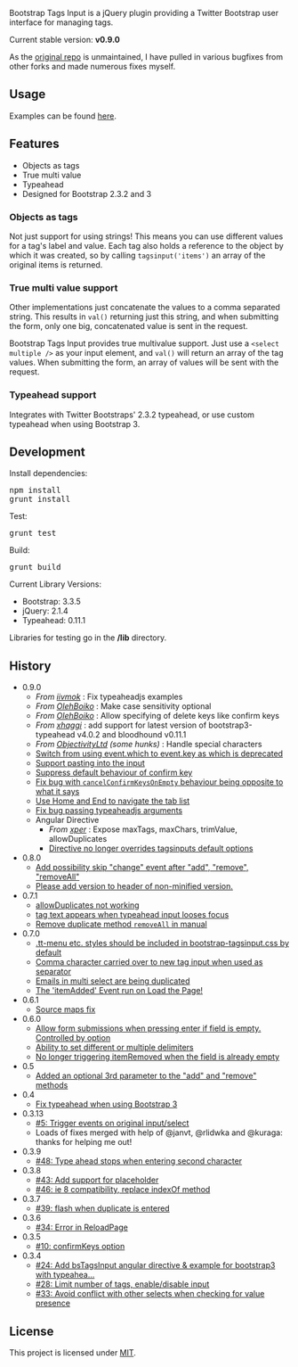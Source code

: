 Bootstrap Tags Input is a jQuery plugin providing a Twitter Bootstrap user interface for managing tags.

Current stable version: **v0.9.0**

As the [original repo](https://github.com/bootstrap-tagsinput/bootstrap-tagsinput) is unmaintained, I have pulled in various bugfixes from other forks and made numerous fixes myself.

## Usage
Examples can be found [here](http://hrobertson.github.io/bootstrap-tagsinput/examples/).

## Features
* Objects as tags
* True multi value
* Typeahead
* Designed for Bootstrap 2.3.2 and 3

### Objects as tags
Not just support for using strings! This means you can use different values
for a tag's label and value. Each tag also holds a reference to the object
by which it was created, so by calling <code>tagsinput('items')</code> an
array of the original items is returned.

### True multi value support
Other implementations just concatenate the values to a comma separated string.
This results in <code>val()</code> returning just this string, and when
submitting the form, only one big, concatenated value is sent in the request.

Bootstrap Tags Input provides true multivalue support. Just use a
<code>&lt;select multiple /&gt;</code> as your input element, and
<code>val()</code> will return an array of the tag values. When submitting the
form, an array of values will be sent with the request.

### Typeahead support
Integrates with Twitter Bootstraps' 2.3.2 typeahead, or use custom typeahead when using Bootstrap 3.

## Development
Install dependencies:
<pre>
npm install
grunt install
</pre>
Test:
<pre>
grunt test
</pre>
Build:
<pre>
grunt build
</pre>
Current Library Versions:

- Bootstrap: 3.3.5
- jQuery: 2.1.4
- Typeahead: 0.11.1

Libraries for testing go in the **/lib** directory.

## History
- 0.9.0
  - _From [iivmok](https://github.com/iivmok/bootstrap-tagsinput/commit/0c61cbc74bf56494e06a5b2da95ea7ce024a3c81)_ : Fix typeaheadjs examples
  - _From [OlehBoiko](https://github.com/OlehBoiko/bootstrap-tagsinput/commit/30631b749e9abbdd9171060810d157739e2a4b4c)_ : Make case sensitivity optional
  - _From [OlehBoiko](https://github.com/OlehBoiko/bootstrap-tagsinput/commit/e5045129b53fb41520ca9dc82b67e20d8331e4f6)_ : Allow specifying of delete keys like confirm keys
  - _From [xhaggi](https://github.com/xhaggi/bootstrap-tagsinput/commit/b3597d11c98ac6650e926a16870e03bb627d14e8)_ : add support for latest version of bootstrap3-typeahead v4.0.2 and bloodhound v0.11.1
  - _From [ObjectivityLtd](https://github.com/ObjectivityLtd/bootstrap-tagsinput/commit/cc842c4e4c83738a8b514109d77fe98a97a4edc4) (some hunks)_ : Handle special characters
  - [Switch from using event.which to event.key as which is deprecated](https://github.com/hrobertson/bootstrap-tagsinput/commit/52506cb1c4739c87bbe83a56e71fdae93817e6ef)
  - [Support pasting into the input](https://github.com/hrobertson/bootstrap-tagsinput/commit/f55c821ee1faa86307719bde0ba30a6003e21fe2)
  - [Suppress default behaviour of confirm key](https://github.com/hrobertson/bootstrap-tagsinput/commit/4a9a523442d00957c6f1a4c7a78152099d080210)
  - [Fix bug with `cancelConfirmKeysOnEmpty` behaviour being opposite to what it says](https://github.com/hrobertson/bootstrap-tagsinput/commit/3b13674047e0fa423bfbc079d8171462ceed5d91)
  - [Use Home and End to navigate the tab list](https://github.com/hrobertson/bootstrap-tagsinput/commit/84ee5d31ba134473895eac36747120d6f5078a5c)
  - [Fix bug passing typeaheadjs arguments](https://github.com/hrobertson/bootstrap-tagsinput/commit/0f18cbfaf872149ace0cc040c6f895b893059086)
  - Angular Directive
    - _From [xper](https://github.com/xper/bootstrap-tagsinput/commit/d77162bcc7d3ed9fb91e891c8b0dc96b17d7f079)_ : Expose maxTags, maxChars, trimValue, allowDuplicates
    - [Directive no longer overrides tagsinputs default options](https://github.com/hrobertson/bootstrap-tagsinput/commit/d98310bef87fcba1504ee3be29f6fc9ba7967523)
- 0.8.0
  - [Add possibility skip "change" event after "add", "remove", "removeAll"](https://github.com/bootstrap-tagsinput/bootstrap-tagsinput/pull/429)
  - [Please add version to header of non-minified version.](https://github.com/bootstrap-tagsinput/bootstrap-tagsinput/issues/438)
- 0.7.1
  - [allowDuplicates not working](https://github.com/bootstrap-tagsinput/bootstrap-tagsinput/issues/419)
  - [tag text appears when typeahead input looses focus](https://github.com/bootstrap-tagsinput/bootstrap-tagsinput/issues/386)
  - [Remove duplicate method `removeAll` in manual](https://github.com/bootstrap-tagsinput/bootstrap-tagsinput/pull/427)
- 0.7.0
  - [.tt-menu etc. styles should be included in bootstrap-tagsinput.css by default](https://github.com/bootstrap-tagsinput/bootstrap-tagsinput/issues/426)
  - [Comma character carried over to new tag input when used as separator](https://github.com/bootstrap-tagsinput/bootstrap-tagsinput/issues/422)
  - [Emails in multi select are being duplicated](https://github.com/bootstrap-tagsinput/bootstrap-tagsinput/issues/399)
  - [The 'itemAdded' Event run on Load the Page!](https://github.com/bootstrap-tagsinput/bootstrap-tagsinput/issues/369)
- 0.6.1
  - [Source maps fix](https://github.com/bootstrap-tagsinput/bootstrap-tagsinput/issues/371)
- 0.6.0
  - [Allow form submissions when pressing enter if field is empty. Controlled by option](https://github.com/bootstrap-tagsinput/bootstrap-tagsinput/issues/368)
  - [Ability to set different or multiple delimiters](https://github.com/bootstrap-tagsinput/bootstrap-tagsinput/issues/397)
  - [No longer triggering itemRemoved when the field is already empty](https://github.com/bootstrap-tagsinput/bootstrap-tagsinput/issues/405)
- 0.5
  - [Added an optional 3rd parameter to the "add" and "remove" methods](https://github.com/bootstrap-tagsinput/bootstrap-tagsinput/pull/298)
- 0.4
  - [Fix typeahead when using Bootstrap 3](https://github.com/bootstrap-tagsinput/bootstrap-tagsinput/pull/73)
- 0.3.13
  -  [#5: Trigger events on original input/select](https://github.com/bootstrap-tagsinput/bootstrap-tagsinput/issues/5)
  -  Loads of fixes merged with help of @janvt, @rlidwka and @kuraga: thanks for helping me out!
- 0.3.9
  -  [#48: Type ahead stops when entering second character](https://github.com/bootstrap-tagsinput/bootstrap-tagsinput/issues/48)
- 0.3.8
  -  [#43: Add support for placeholder](https://github.com/bootstrap-tagsinput/bootstrap-tagsinput/pull/43)
  -  [#46: ie 8 compatibility, replace indexOf method](https://github.com/bootstrap-tagsinput/bootstrap-tagsinput/pull/46)
- 0.3.7
  -  [#39: flash when duplicate is entered](https://github.com/bootstrap-tagsinput/bootstrap-tagsinput/issues/39)
- 0.3.6
  -  [#34: Error in ReloadPage](https://github.com/bootstrap-tagsinput/bootstrap-tagsinput/issues/34)
- 0.3.5
  -  [#10: confirmKeys option](https://github.com/bootstrap-tagsinput/bootstrap-tagsinput/issues/10)
- 0.3.4
  -  [#24: Add bsTagsInput angular directive & example for bootstrap3 with typeahea...](https://github.com/bootstrap-tagsinput/bootstrap-tagsinput/pull/24)
  -  [#28: Limit number of tags, enable/disable input](https://github.com/bootstrap-tagsinput/bootstrap-tagsinput/pull/28)
  -  [#33: Avoid conflict with other selects when checking for value presence](https://github.com/bootstrap-tagsinput/bootstrap-tagsinput/pull/33)

## License
This project is licensed under [MIT](https://raw.github.com/bootstrap-tagsinput/bootstrap-tagsinput/master/LICENSE "Read more about the MIT license").
